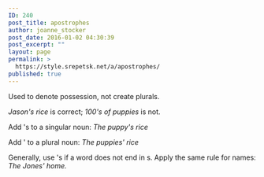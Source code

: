 ```yaml
---
ID: 240
post_title: apostrophes
author: joanne_stocker
post_date: 2016-01-02 04:30:39
post_excerpt: ""
layout: page
permalink: >
  https://style.srepetsk.net/a/apostrophes/
published: true
---
```

Used to denote possession, not create plurals.

<em>Jason's rice</em> is correct; <em>100's of puppies</em> is not.

Add 's to a singular noun: <em>The puppy's rice</em>

Add ' to a plural noun: <em>The puppies' rice</em>

Generally, use 's if a word does not end in s. Apply the same rule for names: <em>The Jones' home.</em>